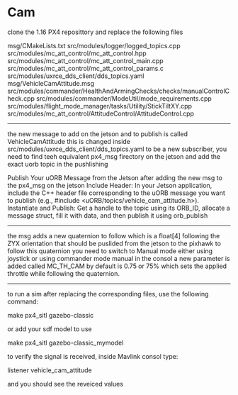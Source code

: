 # Cam

clone the 1.16 PX4 reposittory and replace the following files 

msg/CMakeLists.txt
src/modules/logger/logged_topics.cpp
src/modules/mc_att_control/mc_att_control.hpp
src/modules/mc_att_control/mc_att_control_main.cpp
src/modules/mc_att_control/mc_att_control_params.c
src/modules/uxrce_dds_client/dds_topics.yaml
msg/VehicleCamAttitude.msg
src/modules/commander/HealthAndArmingChecks/checks/manualControlCheck.cpp
src/modules/commander/ModeUtil/mode_requirements.cpp
src/modules/flight_mode_manager/tasks/Utility/StickTiltXY.cpp
src/modules/mc_att_control/AttitudeControl/AttitudeControl.cpp



-------------------------------------------

the new message to add on the jetson and to publish is called  VehicleCamAttitude
this is changed inside src/modules/uxrce_dds_client/dds_topics.yaml to be a new subscriber,
you need to find teeh equivalent px4_msg firectory on the jetson and add the exact uorb topic in the pushlishing 

 Publish Your uORB Message from the Jetson after adding the new msg to the px4_msg on the jetson
Include Header: In your Jetson application, include the C++ header file corresponding to the uORB message you want to publish (e.g., #include <uORB/topics/vehicle_cam_attitude.h>). 
Instantiate and Publish: Get a handle to the topic using its ORB_ID, allocate a message struct, fill it with data, and then publish it using orb_publish


-------------------------------------------

the msg adds a new quaternion to follow which is a float[4] following the ZYX orientation that should be puslided from the jetson to the pixhawk 
to follow this quaternion you need to switch to Manual mode either using joystick or using commander mode manual in the consol
a new parameter is added called MC_TH_CAM by default is 0.75 or 75% which sets the applied throttle while following the quaternion.

-------------------------------------------

to run a sim after replacing the corresponding files, use the following command:

make px4_sitl gazebo-classic 

or add your sdf model to use

make px4_sitl gazebo-classic_mymodel

to verify the signal is received, inside Mavlink consol type:

listener vehicle_cam_attitude 

and you should see the reveiced values

